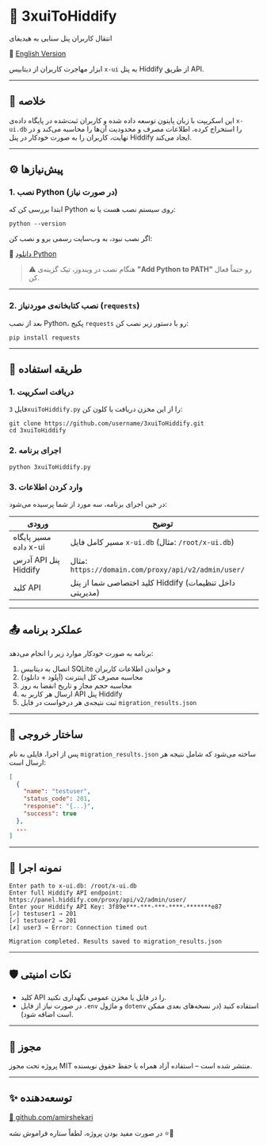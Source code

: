 
# 🔄 3xuiToHiddify

انتقال کاربران پنل سنایی به هیدیفای

📄 [English Version](README_EN.md)


ابزار مهاجرت کاربران از دیتابیس `x-ui` به پنل Hiddify از طریق API.

---

## 📌 خلاصه

این اسکریپت با زبان پایتون توسعه داده شده و کاربران ثبت‌شده در پایگاه داده‌ی `x-ui.db` را استخراج کرده، اطلاعات مصرف و محدودیت آن‌ها را محاسبه می‌کند و در نهایت، کاربران را به صورت خودکار در پنل Hiddify ایجاد می‌کند.

---

## ⚙️ پیش‌نیازها

### 1. نصب Python (در صورت نیاز)

ابتدا بررسی کن که Python روی سیستم نصب هست یا نه:

```
python --version
```

اگر نصب نبود، به وب‌سایت رسمی برو و نصب کن:

🔗 [دانلود Python](https://www.python.org/downloads/)

> ⚠️ هنگام نصب در ویندوز، تیک گزینه‌ی **"Add Python to PATH"** رو حتماً فعال کن.

---

### 2. نصب کتابخانه‌ی موردنیاز (`requests`)

بعد از نصب Python، پکیج `requests` رو با دستور زیر نصب کن:

```
pip install requests
```

---

## 🚀 طریقه استفاده

### 1. دریافت اسکریپت

فایل `3xuiToHiddify.py` را از این مخزن دریافت یا کلون کن:

```
git clone https://github.com/username/3xuiToHiddify.git
cd 3xuiToHiddify
```

### 2. اجرای برنامه

```
python 3xuiToHiddify.py
```

### 3. وارد کردن اطلاعات

در حین اجرای برنامه، سه مورد از شما پرسیده می‌شود:

| ورودی                        | توضیح                                                                |
|-----------------------------|-----------------------------------------------------------------------|
| مسیر پایگاه داده x-ui       | مسیر کامل فایل `x-ui.db` (مثال: `/root/x-ui.db`)                   |
| آدرس API پنل Hiddify        | مثال: `https://domain.com/proxy/api/v2/admin/user/`                 |
| کلید API                    | کلید اختصاصی شما از پنل Hiddify (داخل تنظیمات مدیریتی)             |

---

## 📤 عملکرد برنامه

برنامه به صورت خودکار موارد زیر را انجام می‌دهد:

1. اتصال به دیتابیس SQLite و خواندن اطلاعات کاربران
2. محاسبه مصرف کل اینترنت (آپلود + دانلود)
3. محاسبه حجم مجاز و تاریخ انقضا به روز
4. ارسال هر کاربر به API پنل Hiddify
5. ثبت نتیجه‌ی هر درخواست در فایل `migration_results.json`

---

## 📂 ساختار خروجی

پس از اجرا، فایلی به نام `migration_results.json` ساخته می‌شود که شامل نتیجه هر ارسال است:

```json
[
  {
    "name": "testuser",
    "status_code": 201,
    "response": "{...}",
    "success": true
  },
  ...
]
```

---

## 🧪 نمونه اجرا

```
Enter path to x-ui.db: /root/x-ui.db
Enter full Hiddify API endpoint: https://panel.hiddify.com/proxy/api/v2/admin/user/
Enter your Hiddify API Key: 3f89e***-***-***-****-*******e87
[✓] testuser1 → 201
[✓] testuser2 → 201
[✗] user3 → Error: Connection timed out

Migration completed. Results saved to migration_results.json
```

---

## 🛡️ نکات امنیتی

- کلید API را در فایل یا مخزن عمومی نگهداری نکنید.
- در صورت نیاز از فایل `.env` و ماژول `dotenv` استفاده کنید (در نسخه‌های بعدی ممکن است اضافه شود).

---

## 📄 مجوز

پروژه تحت مجوز MIT منتشر شده است – استفاده آزاد همراه با حفظ حقوق نویسنده.

---

## ✨ توسعه‌دهنده

[👤 github.com/amirshekari](https://github.com/amirshekari)

در صورت مفید بودن پروژه، لطفاً ستاره فراموش نشه ⭐🙂
